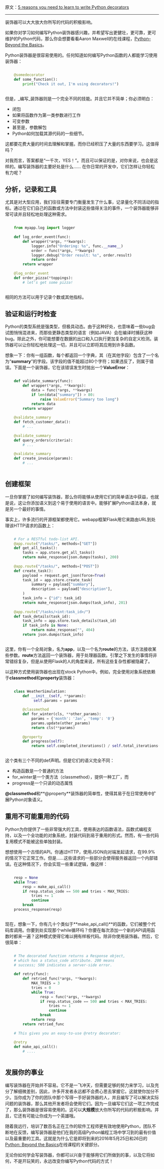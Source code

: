 原文：[5 reasons you need to learn to write Python decorators](https://www.oreilly.com/ideas/5-reasons-you-need-to-learn-to-write-python-decorators)

---

装饰器可以大大放大你所写的代码的积极影响。

如果你对学习如何编写Python装饰器感兴趣，并希望写出更健壮，更可靠，更可维护的Python代码，那么你会想要看看Aaron Maxwell的在线课程，[Python–Beyond the Basics](https://www.oreilly.com/online-courses/python-beyond-basics.html?intcmp=il-prog-olreg-article-oltrain_5_reasons_you_need_to_learn_to_write_python_decorators_inline)。

Python装饰器是很容易使用的。任何知道如何编写Python函数的人都能学习使用装饰器：

```python

    @somedecorator
    def some_function():
        print("Check it out, I'm using decorators!")
    
```

但是，_编写_装饰器则是一个完全不同的技能。并且它并不简单；你必须明白：

  * 闭包
  * 如果将函数作为第一类参数进行工作
  * 可变参数
  * 甚至是，参数解包
  * Python如何加载其源代码的一些细节。

这都要花费大量的时间去理解和掌握。而你已经积压了大量的东西要学习。这值得吗？

对我而言，答案都是“一千次，YES！”。而且可以保证的是，对你来说，也会是这样的。编写装饰器的主要好处是什么…… 在你日常的开发中，它们怎样让你轻松有力呢？

## 分析，记录和工具

尤其是对大型应用，我们往往需要专门衡量发生了什么事，记录量化不同活动的指标。通过在它们自己的函数或方法中封装这些值得关注的事件，一个装饰器能够非常可读并且轻松地处理这种需求。

```python

    from myapp.log import logger
    
    def log_order_event(func):
        def wrapper(*args, **kwargs):
            logger.info("Ordering: %s", func.__name__)
            order = func(*args, **kwargs)
            logger.debug("Order result: %s", order.result)
            return order
        return wrapper
    
    @log_order_event
    def order_pizza(*toppings):
        # let's get some pizza!
    
```

相同的方法可以用于记录个数或其他指标。

## 验证和运行时检查

Python的类型系统是强类型，但极具动态。由于这种好处，也意味着一些bug会试图悄悄混进来，而那些更静态类型的语言（例如JAVA）会在编译时捕获这种bug。除此之外，你可能想要在数据的出口和入口执行更加复杂的自定义检测。装饰器可以让你轻松地处理这一切，并且可以立即将其应用到许多函数。

想象一下：你有一组函数，每个都返回一个字典，其（在其他字段）包含了一个名为“**summary**”的字段。该字段的值不能超过80个字符；如果违反了，则属于错误。下面是一个装饰器，它在该错误发生时抛出一个**ValueError**：

```python

    def validate_summary(func):
        def wrapper(*args, **kwargs):
            data = func(*args, **kwargs)
            if len(data["summary"]) > 80:
                raise ValueError("Summary too long")
            return data
        return wrapper
    
    @validate_summary
    def fetch_customer_data():
        # ...
    
    @validate_summary
    def query_orders(criteria):
        # ...
    
    @validate_summary
    def create_invoice(params):
        # ...
    
```

## 创建框架

一旦你掌握了如何编写装饰器，那么你将能够从使用它们的简单语法中获益，也就是说，这让你添加语义到这个易于使用的语言中。能够扩展Python语法本身，就是另一个最好的事情。

事实上，许多流行的开源框架都使用它。webapp框架Flask用它来路由URL到处理该HTTP请求的函数上：

```python

    # For a RESTful todo-list API.
    @app.route("/tasks/", methods=["GET"])
    def get_all_tasks():
        tasks = app.store.get_all_tasks()
        return make_response(json.dumps(tasks), 200)
    
    @app.route("/tasks/", methods=["POST"])
    def create_task():
        payload = request.get_json(force=True)
        task_id = app.store.create_task(
            summary = payload["summary"],
            description = payload["description"],
        )
        task_info = {"id": task_id}
        return make_response(json.dumps(task_info), 201)
    
    @app.route("/tasks/<int:task_id>/")
    def task_details(task_id):
        task_info = app.store.task_details(task_id)
        if task_info is None:
            return make_response("", 404)
        return json.dumps(task_info)
    
```

这里，你有一个全局对象，名为**app**，以及一个名为**route**的方法，该方法接收某些参数。**route**方法返回一个装饰器，用于处理器函数。引擎之下发生的事情将非常错综复杂，但是从使用Flask的人的角度来说，所有这些复杂性都被隐藏了。
 
以这种方式使用装饰器也出现在stock Python中。例如，完全使用对象系统依赖于**classmethod**和**property**装饰器：

```python

    class WeatherSimulation:
        def __init__(self, **params):
             self.params = params
    
        @classmethod
        def for_winter(cls, **other_params):
            params = {'month': 'Jan', 'temp': '0'}
            params.update(other_params)
            return cls(**params)
    
        @property
        def progress(self):
            return self.completed_iterations() / self.total_iterations()
    
```

这个类有三个不同的def声明。但是它们的语义完全不同：

  * 构造函数是一个普通的方法
  * for_winter是一个类方法（classmethod），提供一种工厂，而
  * progress是一个只读的动态属性

**@classmethod**和**@property**装饰器的简单性，使得其易于在日常使用中扩展Python对象语义。

## 重用不可能重用的代码

Python为你提供了一些非常强大的工具，使用表达的函数语法，函数式编程支持，以及一个全功能的对象系统，封装代码到易于重用的形式。然而，有一些代码复用模式不能被这些单独封装。

想想使用一个古怪的API。你通过HTTP，使用JSON向对端发起请求，在99.9%的情况下它正常工作。但是……这些请求的一些部分会使得服务器返回一个内部错误。在这种情况下，你会实现一些重试逻辑，像这样：

```python

    resp = None
    while True:
        resp = make_api_call()
        if resp.status_code == 500 and tries < MAX_TRIES:
            tries += 1
            continue
        break
    process_response(resp)
    
```

现在，想象一下，你有几十个类似于**make_api_call()**的函数，它们被整个代码库调用。你要到处实现那个while循环吗？你要在每次添加一个新的API调用函数时都来一遍？这种模式使得它难以拥有样板代码。除非你使用装饰器。然后，它很简单：

```python

    # The decorated function returns a Response object,
    # which has a status_code attribute. 200 means
    # success; 500 indicates a server-side error.
    
    def retry(func):
        def retried_func(*args, **kwargs):
            MAX_TRIES = 3
            tries = 0
            while True:
                resp = func(*args, **kwargs)
                if resp.status_code == 500 and tries < MAX_TRIES:
                    tries += 1
                    continue
                break
            return resp
        return retried_func
    
    # This gives you an easy-to-use @retry decorator:
    
    @retry
    def make_api_call():
        # ....
    
```

## 发展你的事业

编写装饰器在开始并不容易。它不是一飞冲天，但需要足够的努力来学习，以及充分了解细微差别，因此，许多开发者永远都不会费心思去掌握它。这就使你加分不少。当你成为了你的团队中那个写得一手好装饰器的人，并且编写了可以解决实际问题的装饰器，那么其他开发者将会使用它们。因为一旦编写它们这一项工作完成了，那么装饰器是很容易使用的。这可以**大规模**放大你所写的代码的积极影响。并且，它还有可能让你成为一个英雄哦。

随着我远行，培训了数百名正在工作的软件工程师更有效地使用Python，团队不断地在反馈，编写装饰器是他们在我的高级Python编程工场中学习到的最有价值以及最重要的工具。这就是为什么它是即将到来的2016年5月25日和26日的[Python: Beyond the Basics](http://www.oreilly.com/online-courses/python-beyond-basics.html?intcmp=il-prog-olreg-article-oltrain_5_reasons_you_need_to_learn_to_write_python_decorators_inline)在线课程的关键部分。

无论你如何学会写装饰器，你都可以兴奋于能够用它们所做到的事，以及它将如何，不是开玩笑的，永远改变你编写Python代码的方式！
